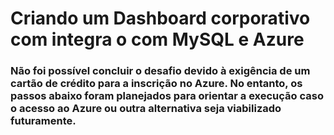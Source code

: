 #  Criando um Dashboard corporativo com integra o com MySQL e Azure
### Não foi possível concluir o desafio devido à exigência de um cartão de crédito para a inscrição no Azure. No entanto, os passos abaixo foram planejados para orientar a execução caso o acesso ao Azure ou outra alternativa seja viabilizado futuramente.
